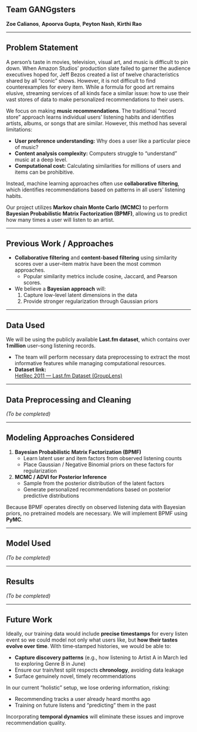 ## Team GANGgsters

**Zoe Calianos**, **Apoorva Gupta**, **Peyton Nash**, **Kirthi Rao**

---

## Problem Statement

A person’s taste in movies, television, visual art, and music is difficult to pin down. When Amazon Studios’ production slate failed to garner the audience executives hoped for, Jeff Bezos created a list of twelve characteristics shared by all “iconic” shows. However, it is not difficult to find counterexamples for every item. While a formula for good art remains elusive, streaming services of all kinds face a similar issue: how to use their vast stores of data to make personalized recommendations to their users.

We focus on making **music recommendations**. The traditional “record store” approach learns individual users’ listening habits and identifies artists, albums, or songs that are similar. However, this method has several limitations:

- **User preference understanding:** Why does a user like a particular piece of music?  
- **Content analysis complexity:** Computers struggle to “understand” music at a deep level.  
- **Computational cost:** Calculating similarities for millions of users and items can be prohibitive.

Instead, machine learning approaches often use **collaborative filtering**, which identifies recommendations based on patterns in all users’ listening habits.

Our project utilizes **Markov chain Monte Carlo (MCMC)** to perform **Bayesian Probabilistic Matrix Factorization (BPMF)**, allowing us to predict how many times a user will listen to an artist.

---

## Previous Work / Approaches

- **Collaborative filtering** and **content-based filtering** using similarity scores over a user–item matrix have been the most common approaches.  
  - Popular similarity metrics include cosine, Jaccard, and Pearson scores.
- We believe a **Bayesian approach** will:
  1. Capture low-level latent dimensions in the data  
  2. Provide stronger regularization through Gaussian priors

---

## Data Used

We will be using the publicly available **Last.fm dataset**, which contains over **1 million** user–song listening records.  

- The team will perform necessary data preprocessing to extract the most informative features while managing computational resources.  
- **Dataset link:**  
  [HetRec 2011 — Last.fm Dataset (GroupLens)](https://grouplens.org/datasets/hetrec-2011/)

---

## Data Preprocessing and Cleaning

*(To be completed)*

---

## Modeling Approaches Considered

1. **Bayesian Probabilistic Matrix Factorization (BPMF)**  
   - Learn latent user and item factors from observed listening counts  
   - Place Gaussian / Negative Binomial priors on these factors for regularization  
2. **MCMC / ADVI for Posterior Inference**  
   - Sample from the posterior distribution of the latent factors  
   - Generate personalized recommendations based on posterior predictive distributions

Because BPMF operates directly on observed listening data with Bayesian priors, no pretrained models are necessary. We will implement BPMF using **PyMC**.

---

## Model Used

*(To be completed)*

---

## Results

*(To be completed)*

---

## Future Work

Ideally, our training data would include **precise timestamps** for every listen event so we could model not only what users like, but **how their tastes evolve over time**. With time‑stamped histories, we would be able to:

- **Capture discovery patterns** (e.g., how listening to Artist A in March led to exploring Genre B in June)  
- Ensure our train/test split respects **chronology**, avoiding data leakage  
- Surface genuinely novel, timely recommendations  

In our current “holistic” setup, we lose ordering information, risking:

- Recommending tracks a user already heard months ago  
- Training on future listens and “predicting” them in the past  

Incorporating **temporal dynamics** will eliminate these issues and improve recommendation quality.
